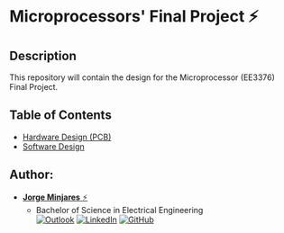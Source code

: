 # Microprocessors' Final Project :zap:

## **Description**
This repository will contain the design for the Microprocessor (EE3376) Final Project. 

## **Table of Contents**
- [Hardware Design (PCB)](https://github.com/JorgeMinjares/MicroprocessorsFinalProject/tree/main/Hardware)
- [Software Design](https://github.com/JorgeMinjares/MicroprocessorsFinalProject/tree/main/Software)
## **Author:**
* [**Jorge Minjares** :zap:](https://github.com/JorgeMinjares)<br>
  * Bachelor of Science in Electrical Engineering<br>
[![Outlook](https://img.shields.io/badge/Microsoft_Outlook-0078D4?style=for-the-badge&logo=microsoft-outlook&logoColor=white&style=flat)](mailto:jminjares5@miners.utep.edu) 
[![LinkedIn](https://img.shields.io/badge/LinkedIn-0077B5?style=for-the-badge&logo=linkedin&logoColor=white&style=flat)](https://www.linkedin.com/in/jorge-minjares/) [![GitHub](https://img.shields.io/badge/GitHub-100000?style=for-the-badge&logo=github&logoColor=white&style=flat)](https://github.com/JorgeMinjares)